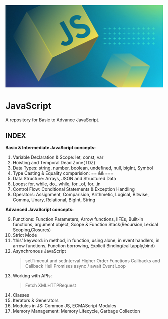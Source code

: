 <img src="./images/jsThumbnail.jpg" alt="JavaScript Logo Thumbnail">


# JavaScript
A repository for Basic to Advance JavaScript.


## INDEX

**Basic & Intermediate JavaScript concepts:**

1. Variable Declaration & Scope: let, const, var
2. Hoisting and Temporal Dead Zone(TDZ)
3. Data Types: string, number, boolean, undefined, null, bigInt, Symbol
4. Type Casting & Equality comparision: == && ===
5. Data Structure: Arrays, JSON and Structured Data
6. Loops: for, while, do...while, for...of, for...in
7. Control Flow: Conditional Statements & Exception Handling
8. Operators:  Assignment, Comparision, Arithmetic, Logical, Bitwise, Comma, Unary, Relational, BigInt, String

**Advanced JavaScript concepts:**

9. Functions: Function Parameters, Arrow functions, IIFEs, Built-in functions, argument object, Scope & Function Stack(Recursion,Lexical Scoping,Closures)
10. Strict Mode
11. 'this' keyword: in method, in function, using alone, in event handlers, in arrow functions, Function borrowing, Explicit Binding(call,apply,bind)
12. Asynchronous JavaScript
	> setTimeout and setInterval
	> Higher Order Functions 
	> Callbacks and Callback Hell
	> Promises
	> async / await
	> Event Loop
13. Working with APIs: 
	> Fetch
	> XMLHTTPRequest
14. Classes
15. Iterators & Generators
16. Modules in JS: Common JS, ECMAScript Modules
17. Memory Management: Memory Lifecycle, Garbage Collection









